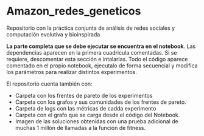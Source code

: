 # Amazon_redes_geneticos
Repositorio con la práctica conjunta de análisis de redes sociales y computación evolutiva y bioinspirada

**La parte completa que se debe ejecutar se encuentra en el notebook**. Las dependencias aparecen en la primera cuadricula comentadas. Si se requiere, descomentar esta sección e intalarlas. Todo el código aparece comentado en el propio notebook, ejecutalo de forma secuencial y modifica los parámetros para realizar distintos experimentos.

El repositorio cuenta también con: 

- Carpeta con los frentes de pareto de los experimentos
- Carpeta con los grafos y sus comunidades de los frentes de pareto.
- Carpeta de logs con las métricas de cadda experimento
- Carpeta con el grafo que se carga desde el código del Notebook.
- Imagen de las soluciones obtenidas con una prueba adicional de muchas 1 millón de llamadas a la función de fitness.
